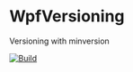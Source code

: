 # WpfVersioning
Versioning with minversion

[![Build](https://github.com/NetDefender/WpfVersioning/actions/workflows/manual-build.yml/badge.svg)](https://github.com/NetDefender/WpfVersioning/actions/workflows/manual-build.yml)
